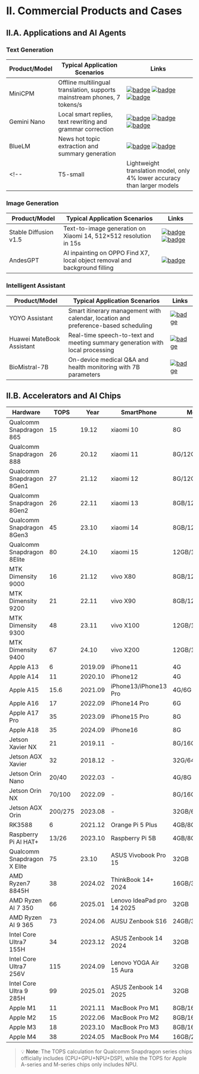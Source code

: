 # II. Commercial Products and Cases


## II.A. Applications and AI Agents

### Text Generation

| Product/Model | Typical Application Scenarios | Links |
|-|-|-|
| MiniCPM | Offline multilingual translation, supports mainstream phones, 7 tokens/s | <a href="https://arxiv.org/abs/2403.09611" target="_blank"> <img src="https://img.shields.io/badge/arxiv-24.03-b31b1b" alt="badge"/></a> <a href="https://github.com/OpenBMB/MiniCPM" target="_blank"> <img src="https://img.shields.io/badge/git-minicpm-6BACF8" alt="badge"/></a> <a href="https://openbmb.cn/community/minicpm" target="_blank"> <img src="https://img.shields.io/badge/official-minicpm-A9EA7A" alt="badge"/></a> |
| Gemini Nano | Local smart replies, text rewriting and grammar correction | <a href="https://arxiv.org/abs/2312.11805" target="_blank"> <img src="https://img.shields.io/badge/arxiv-23.12-b31b1b" alt="badge"/></a> <a href="https://deepmind.google/technologies/gemini/" target="_blank"> <img src="https://img.shields.io/badge/official-gemini-A9EA7A" alt="badge"/></a> <a href="https://blog.google/technology/ai/google-gemini-ai/" target="_blank"> <img src="https://img.shields.io/badge/blog-gemini-A9EA7A" alt="badge"/></a> |
| BlueLM | News hot topic extraction and summary generation | <a href="https://github.com/vivo-ai-lab/BlueLM" target="_blank"> <img src="https://img.shields.io/badge/git-bluelm-6BACF8" alt="badge"/></a> <a href="https://www.vivo.com/" target="_blank"> <img src="https://img.shields.io/badge/official-vivo-A9EA7A" alt="badge"/></a> |
<!-- | T5-small | Lightweight translation model, only 4% lower accuracy than larger models | <a href="https://arxiv.org/abs/2310.08744" target="_blank"> <img src="https://img.shields.io/badge/arxiv-23.10-b31b1b" alt="badge"/></a> <a href="https://github.com/google-research/text-to-text-transfer-transformer" target="_blank"> <img src="https://img.shields.io/badge/git-t5-6BACF8" alt="badge"/></a> <a href="https://huggingface.co/t5-small" target="_blank"> <img src="https://img.shields.io/badge/hf-t5_small-F8D44E" alt="badge"/></a> | -->


### Image Generation

| Product/Model | Typical Application Scenarios | Links |
|-|-|-|
| Stable Diffusion v1.5 | Text-to-image generation on Xiaomi 14, 512×512 resolution in 15s | <a href="https://arxiv.org/abs/2112.10752" target="_blank"> <img src="https://img.shields.io/badge/arxiv-21.12-b31b1b" alt="badge"/></a> <a href="https://github.com/CompVis/stable-diffusion" target="_blank"> <img src="https://img.shields.io/badge/git-stable_diffusion-6BACF8" alt="badge"/></a> |
| AndesGPT | AI inpainting on OPPO Find X7, local object removal and background filling | <a href="https://www.oppo.com/en/discover/technology/oppo-ai/" target="_blank"> <img src="https://img.shields.io/badge/official-oppo-A9EA7A" alt="badge"/></a> |


### Intelligent Assistant


| Product/Model | Typical Application Scenarios | Links |
|-|-|-|
| YOYO Assistant | Smart itinerary management with calendar, location and preference-based scheduling | <a href="https://www.honor.com/cn/support/content/zh-cn15869976/" target="_blank"> <img src="https://img.shields.io/badge/official-honor-A9EA7A" alt="badge"/></a> |
| Huawei MateBook Assistant | Real-time speech-to-text and meeting summary generation with local processing | <a href="https://consumer.huawei.com/cn/support/content/zh-cn16005880/" target="_blank"> <img src="https://img.shields.io/badge/official-huawei-A9EA7A" alt="badge"/></a> |
| BioMistral-7B | On-device medical Q&A and health monitoring with 7B parameters | <a href="https://arxiv.org/abs/2401.05833" target="_blank"> <img src="https://img.shields.io/badge/arxiv-24.01-b31b1b" alt="badge"/></a> |



## II.B. Accelerators and AI Chips


Hardware | TOPS | Year | SmartPhone | Memory
-|-|-|-|-
Qualcomm Snapdragon 865 | 15 | 19.12 | xiaomi 10 | 8G
Qualcomm Snapdragon 888 | 26 | 20.12 | xiaomi 11 | 8G/12G
Qualcomm Snapdragon 8Gen1 | 27 | 21.12 | xiaomi 12 | 8G/12G
Qualcomm Snapdragon 8Gen2 | 26 | 22.11 | xiaomi 13 | 8GB/12GB
Qualcomm Snapdragon 8Gen3 | 45 | 23.10 | xiaomi 14 | 8GB/12GB/16GB
Qualcomm Snapdragon 8Elite | 80 | 24.10 | xiaomi 15 | 12GB/16GB
MTK Dimensity 9000 | 16 | 21.12 | vivo X80 | 8GB/12GB
MTK Dimensity 9200 | 21 | 22.11 | vivo X90 | 8GB/12GB
MTK Dimensity 9300 | 48 | 23.11 | vivo X100 | 12GB/16GB
MTK Dimensity 9400 | 67 | 24.10 | vivo X200 | 12GB/16GB
Apple A13 | 6 | 2019.09 | iPhone11 | 4G
Apple A14 | 11 | 2020.10 | iPhone12 | 4G
Apple A15 | 15.6 | 2021.09 | iPhone13/iPhone13 Pro | 4G/6G
Apple A16 | 17 | 2022.09 | iPhone14 Pro | 6G
Apple A17 Pro | 35 | 2023.09 | iPhone15 Pro | 8G
Apple A18 | 35 | 2024.09 | iPhone16 | 8G
Jetson Xavier NX | 21 | 2019.11 | - | 8G/16G
Jetson AGX Xavier | 32 | 2018.12 | - | 32G/64G
Jetson Orin Nano | 20/40 | 2022.03 | - | 4G/8G
Jetson Orin NX | 70/100 | 2022.09 | - | 8G/16G
Jetson AGX Orin | 200/275 | 2023.08 | - | 32GB/64GB
RK3588 | 6 | 2021.12 | Orange Pi 5 Plus | 4GB/8GB/16GB
Raspberry Pi AI HAT+ | 13/26 | 2023.10 | Raspberry Pi 5B | 4GB/8GB
Qualcomm Snapdragon X Elite | 75 | 23.10 | ASUS Vivobook Pro 15 | 32GB
AMD Ryzen7 8845H | 38 | 2024.02 | ThinkBook 14+ 2024 | 16GB/32GB
AMD Ryzen AI 7 350 | 66 | 2025.01 | Lenovo IdeaPad pro 14 2025 | 32GB
AMD Ryzen AI 9 365 | 73 | 2024.06 | AUSU Zenbook S16 | 24GB/32GB
Intel Core Ultra7 155H | 34 | 2023.12 | ASUS Zenbook 14 2024 | 32GB
Intel Core Ultra7 256V | 115 | 2024.09 | Lenovo YOGA Air 15 Aura | 32GB
Intel Core Ultra 9 285H | 99 | 2025.01 | ASUS Zenbook 14 2025 | 32GB
Apple M1 | 11 | 2021.11 | MacBook Pro M1 | 8GB/16GB
Apple M2 | 15 | 2022.06 | MacBook Pro M2 | 8GB/16GB/24GB
Apple M3 | 18 | 2023.10 | MacBook Pro M3 | 8GB/16GB/24GB
Apple M4 | 38 | 2024.05 | MacBook Pro M4 | 16GB/24GB/32GB


> 💡 **Note**: The TOPS calculation for Qualcomm Snapdragon series chips officially includes (CPU+GPU+NPU+DSP), while the TOPS for Apple A-series and M-series chips only includes NPU.


